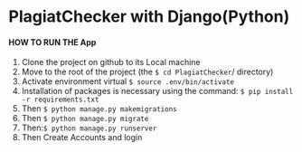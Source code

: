 # PlagiatChecker with  Django(Python) 


#### HOW TO RUN THE App

1. Clone the project on github to its Local machine
2. Move to the root of the project (the `$ cd PlagiatChecker`/ directory)
3. Activate environment virtual `$ source .env/bin/activate`
4. Installation of packages is necessary using the command: `$ pip install -r requirements.txt`
5. Then `$ python manage.py makemigrations`
6. Then `$ python manage.py migrate`
7. Then:`$ python manage.py runserver`
8. Then Create Accounts and login 

